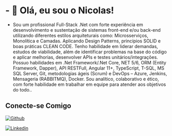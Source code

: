 # - 👋 Olá, eu sou o Nicolas!

- Sou um profissional Full-Stack .Net com forte experiência em desenvolvimento e sustentação de sistemas front-end e/ou back-end utilizando diferentes estilos arquiteturais como: Microsserviços, Monolítica e Camadas. Aplicando Design Patterns, princípios SOLID e boas práticas CLEAN CODE. Tenho habilidade em liderar demandas, estudos de viabilidade, além de identificar problemas na base do código e aplicar melhorias, desenvolver APIs e testes unitários/integrações. Possuo habilidades em .Net Framework/.Net Core, NET 5/6, ORM (Entity Framework, Dapper), API RESTFull, Angular 11+, TypeScript, T-SQL, MS SQL Server, Git, metodologias ágeis (Scrum) e DevOps – Azure, Jenkins, Mensageria (RABBITMQ), Docker. Sou analítico, colaborativo e ético, com forte habilidade em trabalhar em equipe para atender aos objetivos do todo.. 

## Conecte-se Comigo
[![Github](https://img.shields.io/badge/Github-000?style=for-the-badge&logo=Github&logoColor=0E76A8)](https://github.com/nicaodev) 

[![Linkedin](https://img.shields.io/badge/Linkedin-000?style=for-the-badge&logo=Linkedin&logoColor=0E76A8)](https://www.linkedin.com/in/nasp/) 


